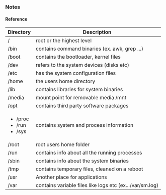 ### Notes

#### Reference

|Directory|Description|
|--|--|
|/|root or the highest level|
|/bin|contains command binaries (ex. awk, grep ...)|
|/boot| contains the bootloader, kernel files|
|/dev|refers to the system devices (disks etc)|
|/etc|has the system configuration files|
|/home|the users home directory|
|/lib|contains libraries for system binaries|
|/media|mount point for removable media  /mnt |
|/opt|contains third party software packages|
|<ul><li>/proc</li><li>/run</li><li>/sys</li></ul>|contains system and process information|
|/root| root users home folder|
|/run| contains info about all the running processes|
|/sbin|contains info about the system binaries|
|/tmp| contains temporary files, cleaned on a reboot |
|/usr|Another place for applications|
|/var|contains variable files like logs etc (ex.../var/sm.log)|
